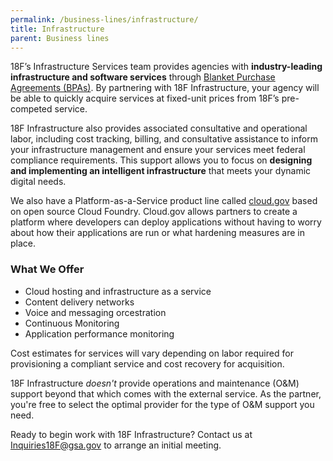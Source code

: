 ```yaml
---
permalink: /business-lines/infrastructure/
title: Infrastructure
parent: Business lines
---
```


18F’s Infrastructure Services team provides agencies with **industry-leading infrastructure and software services** through [Blanket Purchase Agreements (BPAs)](http://www.gsa.gov/portal/category/100643). By partnering with 18F Infrastructure, your agency will be able to quickly acquire services at fixed-unit prices from 18F’s pre-competed service. 

18F Infrastructure also provides associated consultative and operational labor, including cost tracking, billing, and consultative assistance to inform your infrastructure management and ensure your services meet federal compliance requirements. This support allows you to focus on **designing and implementing an intelligent infrastructure** that meets your dynamic digital needs.

We also have a Platform-as-a-Service product line called [cloud.gov](cloud.gov) based on open source Cloud Foundry. Cloud.gov allows partners to create a platform where developers can deploy applications without having to worry about how their applications are run or what hardening measures are in place.

### What We Offer

* Cloud hosting and infrastructure as a service
* Content delivery networks
* Voice and messaging orcestration
* Continuous Monitoring
* Application performance monitoring

Cost estimates for services will vary depending on labor required for provisioning a compliant service and cost recovery for acquisition.

18F Infrastructure *doesn't* provide operations and maintenance (O&M) support beyond that which comes with the external service. As the partner, you're free to select the optimal provider for the type of O&M support you need.

Ready to begin work with 18F Infrastructure? Contact us at [Inquiries18F@gsa.gov](mailto:Inquiries18F@gsa.gov) to arrange an initial meeting.
